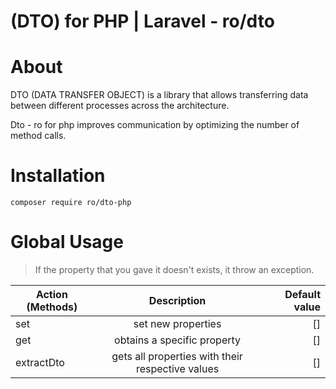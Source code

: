 # (DTO) for PHP | Laravel - ro/dto


# About

DTO (DATA TRANSFER OBJECT) is a library that allows transferring data between different processes across the architecture.

Dto - ro for php improves communication by optimizing the number of method calls.

# Installation

```
composer require ro/dto-php
```


# Global Usage


> If the property that you gave it doesn't exists, it throw an exception.



| Action (Methods)        | Description           | Default value  |
| ------------- |:-------------:| -----:|
| set      | set new properties  | []|
| get      | obtains a specific property      |   [] |
| extractDto | gets all properties with their respective values      |    [] |




